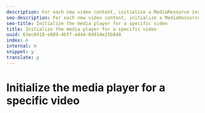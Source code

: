 ```yaml
---
description: For each new video content, initialize a MediaResource instance with information about the video content and load the media resource.
seo-description: For each new video content, initialize a MediaResource instance with information about the video content and load the media resource.
seo-title: Initialize the media player for a specific video
title: Initialize the media player for a specific video
uuid: 63ec8418-e889-4bff-a444-84914e25b848
index: n
internal: n
snippet: y
translate: y
---
```


# Initialize the media player for a specific video

